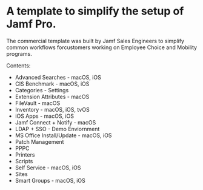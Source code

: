 # A template to simplify the setup of Jamf Pro.

The commercial template was built by Jamf Sales Engineers to simplify common workflows forcustomers working on Employee Choice and Mobility programs.

Contents:

* Advanced Searches - macOS, iOS
* CIS Benchmark - macOS, iOS
* Categories - Settings
* Extension Attributes - macOS
* FileVault - macOS	
* Inventory - macOS, iOS, tvOS
* iOS Apps - macOS, iOS
* Jamf Connect + Notify	- macOS	
* LDAP + SSO - Demo Enviornment	
* MS Office Install/Update - macOS, iOS
* Patch Management
* PPPC	
* Printers	
* Scripts	
* Self Service - macOS, iOS	
* Sites	
* Smart Groups - macOS, iOS
